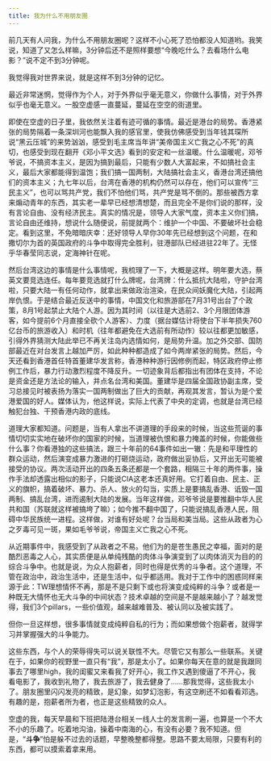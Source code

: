 ```yaml
---
title: 我为什么不用朋友圈
---
```


前几天有人问我，为什么不用朋友圈呢？这样不小心死了恐怕都没人知道哟。我笑说，知道了又怎么样嘛，3分钟后还不是照样要想“今晚吃什么？去看场什么电影？”说不定不到3分钟呢。

我觉得我对世界来说，就是这样不到3分钟的记忆。

最近非常迷惘，觉得作为个人，对于外界似乎毫无意义，你做什么事情，对于外界似乎也毫无意义。一股空虚感一直蔓延，蔓延在空空的街道里。

即使在空虚的日子里，我依然关注着有迹可循的事情。最近是港台的局势。香港紧张的局势隔着一条深圳河也能飘入我的感官里，使我仿佛感受到当年钱其琛所说“黑云压城”的来势汹汹，感受到毛主席当年讲“美帝国主义亡我之心不死”的真切，也感受到现在翻开《邓小平文选》看到的安定和一丝温暖。什么温暖呢，邓爷爷说，不搞资本主义，是因为搞到最后，只能有少数人大富起来，不如搞社会主义，最后大家都能得到温饱；我们搞一国两制，大陆搞社会主义，香港台湾还搞他们的资本主义；九七年以后，台湾在香港的机构仍然可以存在，他们可以宣传“三民主义”，也可以骂共产党，我们不怕他们骂，共产党是骂不倒的。那些被西方拿来煽动青年的东西，其实老一辈早已经想清想楚，而且完全不是你们说的那样，没有言论自由、没有经济民主。真实的情况是，领导人大家气度，资本主义你们搞，言论自由还维持，想说什么随便说，前提就两个：维护一个中国、不要破坏社会稳定。看到这里，不免暗暗庆幸：还好领导人早你30年先已经想到这个问题，在和撒切尔为首的英国政府的斗争中取得完全胜利，驻港部队已经进驻22年了。无怪乎华春莹同志说，定海神针在呢。

然后台湾这边的事情是什么事情呢，我梳理了一下，大概是这样。明年要大选，蔡英文要竞选连任。每年要竞选就打什么牌呢，台湾牌：什么抵抗大陆啦，守护台湾啦，只要大陆一有任何动作，就拿出来做政治渲染，在民众间妖魔化大陆，引起两岸仇恨。于是结合最近反送中的事情，中国文化和旅游部在7月31号出台了个政策，8月1号起禁止大陆个人游。因为其时间（以往是大选前2、3个月限团体游客，如今提前6个月直接全砍个人游客）、力度（据台媒估计将使台下半年损失760亿台币的旅游收入）和时机（往年都避免在大选前有所动作）较以往都更加敏感，引得外界猜测大陆此举已不再关注岛内选情如何，是局势升温。加之外交部、国防部最近在对台发言上越加严厉，如此种种都造成了如今两岸紧张的局势。然后，今天还看到香港首任特首董建华发言称，香港种种游行因修例而起，特区政府停止修例工作后，暴力行动激烈程度不降反升。一切迹象背后都指出有团体在支持，不论是资金还是方法论的输入，并点名台湾和美国。董建华是四届全国政协副主席，受习总接见时被表扬为落实一国两制做出了巨大的贡献，再观其发言，暂认为是个爱港爱国的好人。媒体认为，他这样说，实际上代表了中央的定调，也就是台湾已经触犯台独、干预香港内政的底线。

道理大家都知道。问题是，当有人拿出不讲道理的手段来的时候，当这些荒诞的事情切切实实地在破坏你的国家的时候，当道理被仇恨和暴力掩盖的时候，你能做些什么事？你看港独的这些搞法，跟三十年前的64事件如出一辙：先是和平理性的群众运动，然后演变成暴力激进的打砸烧运动，政府做出妥协后，又开出无可能被接受的协议。两次活动开出的四条五条还都是一个套路，相隔三十年的两件事，操作手法却透露出相似的影子，只能说CIA这老本还真好用。它打着自由、民主、正义的旗帜，搞着破坏、暴力、杀人、放火的勾当，实质上是要搞乱香港、诋毁一国两制、搞乱台湾，进而遏制大陆的发展。当年这样做，邓爷爷说是要推翻中华人民共和国（苏联就这样被搞垮了嘛）；如今推不翻中国了，只能说搞乱香港人民，阻碍中华民族统一进程。这样做，对谁有好处呢？台当局和美当局。这些从政者为心之歹毒可见一斑，果如毛爷爷说，帝国主义亡我之心不死。

从近期事件中，我感受到了从政者之不易。他们为的是苍生愚民之幸福，面对的是酷烈恶毒之人心，其实质便是从单纯残酷的肉体斗争演变到了以肉体消灭为目的的综合斗争中。也就是说，为众人抱薪者，同时也得是优秀的斗争者。这个道理，不管在政治中，政治生活中，还是生活中，似乎都适用。我对于工作中的困惑同样来源于此：TW理想情怀不再，那是不是只剩下或也将演变成纯粹的斗争？或者是一种既无大情怀也无大斗争的中间状态？技术卓越的空间是不是越来越小了？越发觉得，我们3个pillars，一些价值观，越来越难普及、被认同以及被实践了。

但你一旦这样想，很多事情就变成纯粹自私的行为；而如果想做个抱薪者，就得学习并掌握强大的斗争能力。

这些东西，与个人的荣辱得失可以说关联性不大。尽管它又有那么一些联系。关键在于，如果你的视野里一直只有“我”，那是太小了。如果你每天在意的就是我跟同事去了哪里high，我的闺蜜又来看我了好开心，我工作又遇到傻逼了不开心，我看电影了，我收到礼物了，我去旅游了，我去健身了……那我觉得，这些我太小了。朋友圈里闪闪发亮的精致，是幻象，如梦幻泡影，有这空刷还不如看看邓选。有趣的是，抱薪者所为者，也正是这些精致的众人。

空虚的我，每天早晨和下班把陆港台相关一线人士的发言刷一遍，也算是一个不大不小的乐趣了。吃着地沟油，操着中南海的心，有没有必要？我不知道。但是，“**斗争**”怕是躲不过去的话题，早整晚整都得整。思路不要太局限，只要有利的东西，都可以摸索着拿来用。
